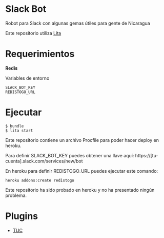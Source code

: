 Slack Bot
=========

Robot para Slack con algunas gemas útiles para gente de Nicaragua

Este repositorio utiliza [Lita](https://www.lita.io/)

# Requerimientos

**Redis**

Variables de entorno

    SLACK_BOT_KEY
    REDISTOGO_URL

# Ejecutar

    $ bundle
    $ lita start

Este repositorio contiene un archivo Procfile para poder hacer deploy en heroku.

Para definir SLACK_BOT_KEY puedes obtener una llave aquí: https://[tu-cuenta].slack.com/services/new/bot

En heroku para definir REDISTOGO_URL puedes ejecutar este comando:

    heroku addons:create redistogo

Este repositorio ha sido probado en heroku y no ha presentado ningún problema.

# Plugins

* [TUC](https://github.com/rubyni/lita-tuc)
